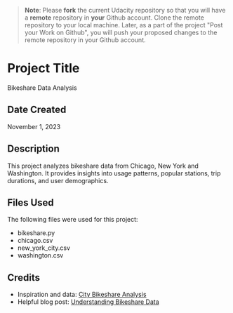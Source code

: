 >**Note**: Please **fork** the current Udacity repository so that you will have a **remote** repository in **your** Github account. Clone the remote repository to your local machine. Later, as a part of the project "Post your Work on Github", you will push your proposed changes to the remote repository in your Github account.

# Project Title
Bikeshare Data Analysis

## Date Created
November 1, 2023

## Description
This project analyzes bikeshare data from Chicago, New York and Washington. It provides insights into usage patterns, popular stations, trip durations, and user demographics.

## Files Used
The following files were used for this project:
- bikeshare.py
- chicago.csv
- new_york_city.csv
- washington.csv

## Credits
- Inspiration and data: [City Bikeshare Analysis](https://github.com/example/city-bikeshare-analysis)
- Helpful blog post: [Understanding Bikeshare Data](https://blog.example.com/bikeshare-data-analysis)
